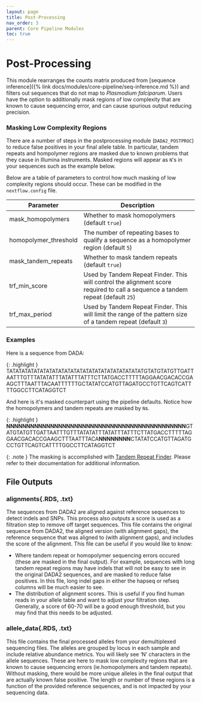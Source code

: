 ```yaml
---
layout: page
title: Post-Processing
nav_order: 3
parent: Core Pipeline Modules
toc: true
---
```


# Post-Processing

This module rearranges the counts matrix produced from [sequence inference]({% link docs/modules/core-pipeline/seq-inference.md %}) and filters out sequences that do not map to *Plasmodium falciparum*. Users have the option to additionally mask regions of low complexity that are known to cause sequencing error, and can cause spurious output reducing precision. 

### Masking Low Complexity Regions

There are a number of steps in the postprocessing module (`DADA2_POSTPROC`) to reduce false positives in your final allele table. In particular, tandem repeats and hompolymer regions are masked due to known problems that they cause in Illumina instruments. Masked regions will appear as `N`'s in your sequences such as the example below.

Below are a table of parameters to control how much masking of low complexity regions should occur. These can be modified in the `nextflow.config` file.

|Parameter|Description|
|---|---|
|mask_homopolymers|Whether to mask homopolymers (default `true`)|
|homopolymer_threshold|The number of repeating bases to qualify a sequence as a homopolymer region (default `5`)|
|mask_tandem_repeats|Whether to mask tandem repeats (default `true`)|
|trf_min_score|Used by Tandem Repeat Finder. This will control the alignment score required to call a sequence a tandem repeat (default `25`)|
|trf_max_period|Used by Tandem Repeat Finder. This will limit the range of the pattern size of a tandem repeat (default `3`)|

### Examples 

Here is a sequence from DADA:

{: .highlight }
TATATATATATATATATATATATATATATATATATATATATATATGTATGTATGTTGATTAATTTGTTTATATATTTATATTTATTTCTTATGACCTTTTTAGGAACGACACCGAAGCTTTAATTTACAATTTTTTGCTATATCCATGTTAGATGCCTGTTCAGTCATTTTGGCCTTCATAGGTCT

And here is it's masked counterpart using the pipeline defaults. Notice how the homopolymers and tandem repeats are masked by `N`s.

{: .highlight }
**NNNNNNNNNNNNNNNNNNNNNNNNNNNNNNNNNNNNNNNNNNNNN**GTATGTATGTTGATTAATTTGTTTATATATTTATATTTATTTCTTATGACCTTTTTAGGAACGACACCGAAGCTTTAATTTACA**NNNNNNNN**CTATATCCATGTTAGATGCCTGTTCAGTCATTTTGGCCTTCATAGGTCT


{: .note }
The masking is accomplished with [Tandem Repeat Finder](https://github.com/Benson-Genomics-Lab/TRF#trf-definitions). Please refer to their documentation for additional information.



## File Outputs

### alignments{.RDS, .txt}

The sequences from DADA2 are aligned against reference sequences to detect indels and SNPs. This process also outputs a score is used as a filtration step to remove off target sequences. This file contains the original sequence from DADA2, the aligned version (with alignment gaps), the reference sequence that was aligned to (with alignment gaps), and includes the score of the alignment. This file can be useful if you would like to know:

* Where tandem repeat or homopolymer sequencing errors occured (these are masked in the final output). For example, sequences with long tandem repeat regions may have indels that will not be easy to see in the original DADA2 sequences, and are masked to reduce false positives. In this file, long indel gaps in either the hapseq or refseq columns will be much easier to see.
* The distribution of alignment scores. This is useful if you find human reads in your allele table and want to adjust your filtration step. Generally, a score of 60-70 will be a good enough threshold, but you may find that this needs to be adjusted. 

### allele_data{.RDS, .txt}

This file contains the final processed alleles from your demultiplexed sequencing files. The alleles are grouped by locus in each
sample and include relative abundance metrics. You will likely see ‘N’ characters in the allele sequences. These are here to mask low complexity regions that are known to cause sequencing errors (ie.homopolymers and tandem repeats). Without masking, there would be more
unique alleles in the final output that are actually known false positive. The length or number of these regions is a function of the provided reference sequences, and is not impacted by your sequencing data.

[jekyll-organization]: https://github.com/EPPIcenter

